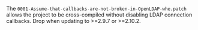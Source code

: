 The `0001-Assume-that-callbacks-are-not-broken-in-OpenLDAP-whe.patch` allows
the project to be cross-compiled without disabling LDAP connection
callbacks. Drop when updating to >=2.9.7 or >=2.10.2.
